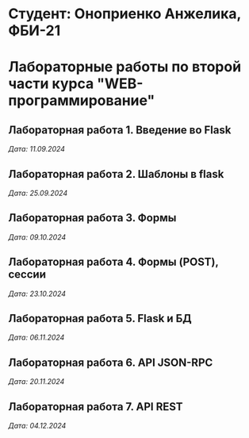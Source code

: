 # Студент: Оноприенко Анжелика, ФБИ-21

# Лабораторные работы по второй части курса "WEB-программирование" 

## Лабораторная работа 1. Введение во Flask

*Дата: 11.09.2024*

## Лабораторная работа 2. Шаблоны в flask

*Дата: 25.09.2024*

## Лабораторная работа 3. Формы

*Дата: 09.10.2024*

## Лабораторная работа 4.  Формы (POST), сессии

*Дата: 23.10.2024*

## Лабораторная работа 5.  Flask и БД

*Дата: 06.11.2024*

## Лабораторная работа 6. API JSON-RPC

*Дата: 20.11.2024*

## Лабораторная работа 7. API REST

*Дата: 04.12.2024*
